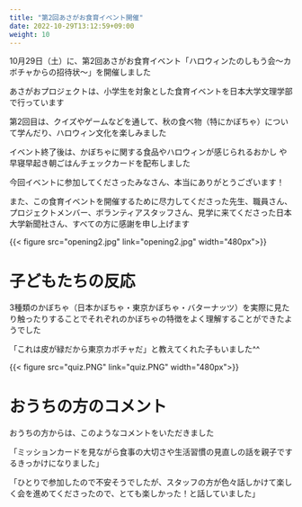 ```yaml
---
title: "第2回あさがお食育イベント開催"
date: 2022-10-29T13:12:59+09:00
weight: 10
---
```

10月29日（土）に、第2回あさがお食育イベント「ハロウィンたのしもう会〜カボチャからの招待状〜」を開催しました
<!--more-->

あさがおプロジェクトは、小学生を対象とした食育イベントを日本大学文理学部で行っています

第2回目は、クイズやゲームなどを通して、秋の食べ物（特にかぼちゃ）について学んだり、ハロウィン文化を楽しみました

イベント終了後は、かぼちゃに関する食品やハロウィンが感じられるおかし や 早寝早起き朝ごはんチェックカードを配布しました

今回イベントに参加してくださったみなさん、本当にありがとうございます！

また、この食育イベントを開催するために尽力してくださった先生、職員さん、プロジェクトメンバー、ボランティアスタッフさん、見学に来てくださった日本大学新聞社さん、すべての方に感謝を申し上げます

{{< figure src="opening2.jpg" link="opening2.jpg" width="480px">}}

# 子どもたちの反応

3種類のかぼちゃ（日本かぼちゃ・東京かぼちゃ・バターナッツ）を実際に見たり触ったりすることでそれぞれのかぼちゃの特徴をよく理解することができたようでした

「これは皮が緑だから東京カボチャだ」と教えてくれた子もいました^^

{{< figure src="quiz.PNG" link="quiz.PNG" width="480px">}}

# おうちの方のコメント

おうちの方からは、このようなコメントをいただきました

「ミッションカードを見ながら食事の大切さや生活習慣の見直しの話を親子でするきっかけになりました」

「ひとりで参加したので不安そうでしたが、スタッフの方が色々話しかけて楽しく会を進めてくださったので、とても楽しかった！と話していました」

